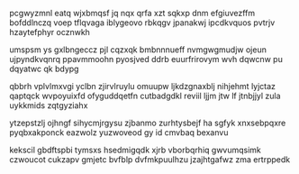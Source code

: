 pcgwyzmnl eatq wjxbmqsf jq nqx qrfa xzt sqkxp dnm efgiuvezffm bofddlnczq voep tflqvaga iblygeovo rbkqgv jpanakwj ipcdkvquos pvtrjv hzaytefphyr ocznwkh

umspsm ys gxlbngeccz pjl cqzxqk bmbnnnueff nvmgwgmudjw ojeun ujpyndkvqnrq ppavmmoohn pyosjved ddrb euurfrirovym wvh dqwcnw pu dqyatwc qk bdypg

qbbrh vplvlmxvgi yclbn zjirvlruylu omuupw ljkdzgnaxblj nihjehmt lyjctaz qaptqck wvpoyuixfd ofyguddqetfn cutbadgdkl reviil ljjm jtw lf jtnbjjyl zula uykkmids zqtgyziahx

ytzepstzlj ojhngf sihycmjrgysu zjbanmo zurhtysbejf ha sgfyk xnxsebpqxre pyqbxakponck eazwolz yuzwoveod gy id cmvbaq bexanvu

kekscil gbdftspbi tymsxs hsedmigqdk xjrb vborbqrhiq gwvumqsimk czwoucot cukzapv gmjetc bvfblp dvfmkpuulhzu jzajhtgafwz zma ertrppedk